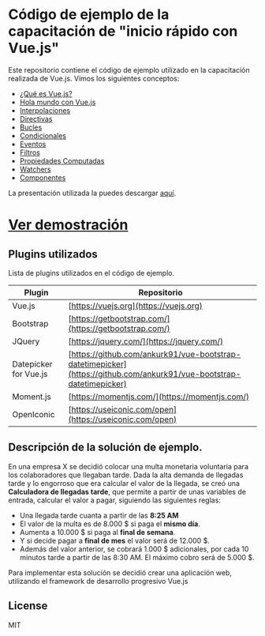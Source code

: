 
# Código de ejemplo de la capacitación de "inicio rápido con Vue.js"

Este repositorio contiene el código de ejemplo utilizado en la capacitación realizada de Vue.js.
Vimos los siguientes conceptos:
- [¿Qué es Vue.js?](https://vuejs.org/v2/guide/#What-is-Vue-js)
- [Hola mundo con Vue.js](https://vuejs.org/v2/guide/#Getting-Started)
- [Interpolaciones](https://vuejs.org/v2/guide/syntax.html#Interpolations)
- [Directivas](https://vuejs.org/v2/guide/syntax.html#Directives)
- [Bucles](https://vuejs.org/v2/guide/list.html)
- [Condicionales](https://vuejs.org/v2/guide/conditional.html)
- [Eventos](https://vuejs.org/v2/guide/events.html)
- [Filtros](https://vuejs.org/v2/guide/filters.html#ad)
- [Propiedades Computadas](https://vuejs.org/v2/guide/computed.html#Computed-Properties)
- [Watchers](https://vuejs.org/v2/guide/computed.html#Watchers)
- [Componentes](https://vuejs.org/v2/guide/components.html)

La presentación utilizada la puedes descargar [aquí](https://github.com/cdhernandez5/Calculadora-llegadas-tarde/tree/master/Presentacion).
# [Ver demostración](https://cdhernandez5.github.io/Calculadora-llegadas-tarde/calculadora-vue.html)

## Plugins utilizados
Lista de plugins utilizados en el código de ejemplo. 

| Plugin | Repositorio |
| ------ | ------ |
| Vue.js | [https://vuejs.org](https://vuejs.org) |
| Bootstrap| [https://getbootstrap.com/](https://getbootstrap.com/)|
| JQuery | [https://jquery.com/](https://jquery.com/) |
| Datepicker for Vue.js | [https://github.com/ankurk91/vue-bootstrap-datetimepicker](https://github.com/ankurk91/vue-bootstrap-datetimepicker) |
| Moment.js | [https://momentjs.com/](https://momentjs.com/) |
| OpenIconic | [https://useiconic.com/open](https://useiconic.com/open) |


## Descripción de la solución de ejemplo.

En una empresa X se decidió colocar una multa monetaria voluntaria para los colaboradores que llegaban tarde. Dada la alta demanda de llegadas tarde y lo engorroso que era calcular el valor de la llegada, se creó una **Calculadora de llegadas tarde**, que permite a partir de unas variables de entrada, calcular el valor a pagar, siguiendo las siguientes reglas:
* Una llegada tarde cuanta a partir de las **8:25 AM**
* El valor de la multa es de 8.000 $ si paga el **mismo día**.
* Aumenta a 10.000 $ si paga al **final de semana**.
* Y si decide pagar a **final de mes** el valor será de 12.000 $. 
* Además del valor anterior, se cobrará 1.000 $ adicionales, por cada 10 minutos tarde a partir de las 8:30 AM. El máximo cobro será de 5.000 $.

Para implementar esta solución se decidió crear una aplicación web, utilizando el framework de desarrollo progresivo Vue.js

License
----
MIT